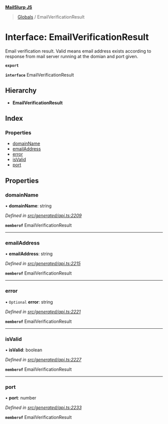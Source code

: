 **[MailSlurp JS](../README.md)**

> [Globals](../README.md) / EmailVerificationResult

# Interface: EmailVerificationResult

Email verification result. Valid means email address exists according to response from mail server running at the domian and port given.

**`export`** 

**`interface`** EmailVerificationResult

## Hierarchy

* **EmailVerificationResult**

## Index

### Properties

* [domainName](emailverificationresult.md#domainname)
* [emailAddress](emailverificationresult.md#emailaddress)
* [error](emailverificationresult.md#error)
* [isValid](emailverificationresult.md#isvalid)
* [port](emailverificationresult.md#port)

## Properties

### domainName

•  **domainName**: string

*Defined in [src/generated/api.ts:2209](https://github.com/mailslurp/mailslurp-client/blob/37bf78e/src/generated/api.ts#L2209)*

**`memberof`** EmailVerificationResult

___

### emailAddress

•  **emailAddress**: string

*Defined in [src/generated/api.ts:2215](https://github.com/mailslurp/mailslurp-client/blob/37bf78e/src/generated/api.ts#L2215)*

**`memberof`** EmailVerificationResult

___

### error

• `Optional` **error**: string

*Defined in [src/generated/api.ts:2221](https://github.com/mailslurp/mailslurp-client/blob/37bf78e/src/generated/api.ts#L2221)*

**`memberof`** EmailVerificationResult

___

### isValid

•  **isValid**: boolean

*Defined in [src/generated/api.ts:2227](https://github.com/mailslurp/mailslurp-client/blob/37bf78e/src/generated/api.ts#L2227)*

**`memberof`** EmailVerificationResult

___

### port

•  **port**: number

*Defined in [src/generated/api.ts:2233](https://github.com/mailslurp/mailslurp-client/blob/37bf78e/src/generated/api.ts#L2233)*

**`memberof`** EmailVerificationResult
